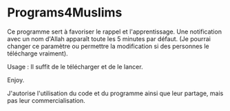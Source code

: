 # Programs4Muslims

Ce programme sert à favoriser le rappel et l'apprentissage. Une notification avec un nom d'Allah apparaît toute les 5 minutes par défaut. (Je pourrai changer ce paramètre ou permettre la modification si des personnes le télécharge vraiment).

Usage : 
Il suffit de le télécharger et de le lancer. 

Enjoy.


J'autorise l'utilisation du code et du programme ainsi que leur partage, mais pas leur commercialisation.

